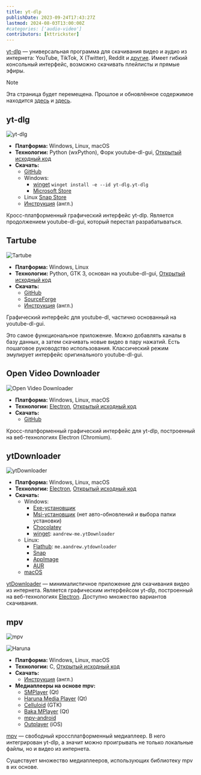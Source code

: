 ```yaml
---
title: yt-dlp
publishDate: 2023-09-24T17:43:27Z
lastmod: 2024-08-03T13:00:00Z
#categories: ['audio-video']
contributors: [kttrickster]
---
```


[yt-dlp](https://github.com/yt-dlp/yt-dlp#readme) — универсальная программа для
скачивания видео и аудио из интернета: YouTube, TikTok, X (Twitter), Reddit и
[другие](https://github.com/yt-dlp/yt-dlp/blob/master/supportedsites.md). Имеет
гибкий консольный интерфейс, возможно скачивать плейлисты и прямые эфиры.

<!--more-->

> [!note]
> Эта страница будет перемещена. Прошлое и обновлённое содержимое находится
[здесь](/software/yt-dlp) и [здесь](/collections/media-downloaders).

## yt-dlg

![yt-dlg](/media/yt-dlp_yt-dlg.webp)

- **Платформа:** Windows, Linux, macOS
- **Технологии:** Python (wxPython), Форк youtube-dl-gui,
[Открытый исходный код](https://github.com/oleksis/youtube-dl-gui)
- **Скачать:**
    - [GitHub](https://github.com/oleksis/youtube-dl-gui/releases/latest)
    - Windows:
        - [winget](/wiki/winget) `winget install -e --id yt-dlg.yt-dlg`
        - [Microsoft Store](https://apps.microsoft.com/store/detail/ytdlg/XP9CCFSWS911F5)
    - Linux [Snap Store](https://snapcraft.io/yt-dlg)
    - [Инструкция](https://github.com/oleksis/youtube-dl-gui#installation)
    (англ.)

Кросс-платформенный графический интерфейс yt-dlp. Является продолжением
youtube-dl-gui, который перестал разрабатываться.

## Tartube

![Tartube](/media/yt-dlp_tartube.webp)

- **Платформа:** Windows, Linux
- **Технологии:** Python, GTK 3, основан на youtube-dl-gui,
[Открытый исходный код](https://github.com/axcore/tartube)
- **Скачать:**
    - [GitHub](https://github.com/axcore/tartube/releases/latest)
    - [SourceForge](https://sourceforge.net/projects/tartube)
    - [Инструкция](https://github.com/axcore/tartube#3-downloads)
    (англ.)

Графический интерфейс для youtube-dl, частично основанный на youtube-dl-gui.

Это самое функциональное приложение. Можно добавлять каналы в базу данных, а
затем скачивать новые видео в пару нажатий. Есть пошаговое руководство
использования. Классический режим эмулирует интерфейс оригинального
youtube-dl-gui.

## Open Video Downloader

![Open Video Downloader](/media/yt-dlp_open_video_downloader.webp)

- **Платформа:** Windows, Linux, macOS
- **Технологии:** [Electron](/wiki/browsers#electron),
[Открытый исходный код](https://github.com/StefanLobbenmeier/youtube-dl-gui)
- **Скачать:**
    - [GitHub](https://github.com/StefanLobbenmeier/youtube-dl-gui/releases/latest)

Кросс-платформенный графический интерфейс для yt-dlp, построенный на
веб-технологиях Electron (Chromium).

## ytDownloader

![ytDownloader](/media/yt-dlp_ytdownloader.webp)

- **Платформа:** Windows, Linux, macOS
- **Технологии:** [Electron](/wiki/browsers#electron),
[Открытый исходный код](https://github.com/aandrew-me/ytdownloader)
- **Скачать:**
    - Windows:
        - [Exe-установщик](https://github.com/aandrew-me/ytDownloader/releases/latest/download/YTDownloader_Win.exe)
        - [Msi-установщик](https://github.com/aandrew-me/ytDownloader/releases/latest/download/YTDownloader_Win.msi)
        (нет авто-обновлений и выбора папки установки)
        - [Chocolatey](https://community.chocolatey.org/packages/ytdownloader)
        - [winget](/wiki/winget): `aandrew-me.ytDownloader`
    - Linux:
        - [Flathub](https://flathub.org/apps/details/me.aandrew.ytdownloader):
        `me.aandrew.ytdownloader`
        - [Snap](https://snapcraft.io/ytdownloader)
        - [AppImage](https://github.com/aandrew-me/ytDownloader/releases/latest/download/YTDownloader_Linux.AppImage)
        - [AUR](https://aur.archlinux.org/packages/ytdownloader-gui)
    - [macOS](https://github.com/aandrew-me/ytDownloader/releases/latest/download/YTDownloader_Mac.dmg)

[ytDownloader](https://ytdn.netlify.app) — минималистичное приложение для
скачивания видео из интернета. Является графическим интерфейсом yt-dlp,
построенный на веб-технологиях [Electron](/wiki/browsers#electron). Доступно
множество вариантов скачивания.

## mpv

![mpv](/media/yt-dlp_mpv.webp)

![Haruna](/media/yt-dlp_haruna.webp)

- **Платформа:** Windows, Linux, macOS
- **Технологии:** C, [Открытый исходный код](https://github.com/mpv-player/mpv)
- **Скачать:**
    - [Инструкция](https://mpv.io/installation) (англ.)
- **Медиаплееры на основе mpv:**
    - [SMPlayer](https://www.smplayer.info) (Qt)
    - [Haruna Media Player](https://haruna.kde.org) (Qt)
    - [Celluloid](https://celluloid-player.github.io) (GTK)
    - [Baka MPlayer](https://github.com/u8sand/Baka-MPlayer) (Qt)
    - [mpv-android](https://github.com/mpv-android/mpv-android)
    - [Outplayer](https://apps.apple.com/app/outplayer/id1449923287) (iOS)

[mpv](https://mpv.io) — свободный кроссплатформенный медиаплеер. В него
интегрирован yt-dlp, а значит можно проигрывать не только локальные файлы, но и
видео из интернета.

Существует множество медиаплееров, использующих библиотеку mpv в их основе.
